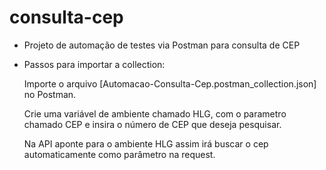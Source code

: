 # consulta-cep
- Projeto de automação de testes via Postman para consulta de CEP
- Passos para importar a collection:

  Importe o arquivo [Automacao-Consulta-Cep.postman_collection.json] no Postman.
  
  Crie uma variável de ambiente chamado HLG, com o parametro chamado CEP e  insira o número de CEP que deseja pesquisar.
  
  Na API aponte para o ambiente HLG assim irá buscar o cep automaticamente como parâmetro na request.
